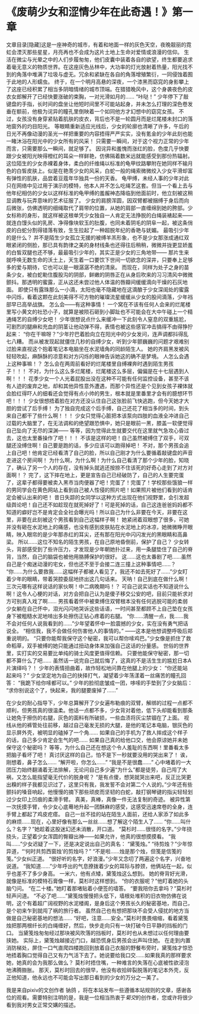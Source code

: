 # 《废萌少女和涩情少年在此奇遇！》第一章

文章目录[隐藏]这是一座神奇的城市，有着和地面一样的灰色天空，夜晚靓丽的霓虹会湮灭那些星星，月亮再也不会成为这片土地上生命对爱情或浪漫的信仰。
生活在微尘与光晕之中的人们步履匆匆，他们皮囊中装着各自的欲望，终生都要追求着毫无意义的物质世界。在这座灰色丛林中，大功率的灯光放射着热量，阳光找不到的角落中堆满了垃圾与虚无。冗余和紧缺在各自的角落增殖繁衍，一同侵蚀着囿于此地的人形蠕虫。
终于，在一个明月高悬的深夜，一个漆黑而窈窕的身影攀上了这座已经积累了相当多阴暗情绪的城市顶端。在猎猎晚风中，这个身袭夜色的皮衣女郎解开了已经快要涨破的束胸，一对光滑如月的……
“咔哒！”
少年停下了敲键盘的手指，长时间的盘坐让他短时间里不可能站起身，并未怎么打理的深色卷发垂在额前，他极为诧异的瞳孔里倒映着一个如同他方才幻想中的窈窕女孩。
不过，女孩没有身穿紧贴着肌肤的皮衣，背后也不是一轮圆月而是烂尾楼未封口的落地窗外的灼目阳光。
等眼睛重新适应光线后，少女的轮廓也清晰了许多，午后的日光不再像动漫的圣光一样把重要的内容捂得严严实实，没有氪金的少年此刻也能一睹沐浴在阳光中的少女所有的风采！
只需要一瞬间，对于这个视力正常的少年而言，只需要那么一瞬间，就足够了。
因诧异和羞愧而涨红的脸，色度几乎快要跟少女被阳光映得橙红的耳朵一样鲜艳，仿佛隔着数米远就能感受到那份热辐射。
这位陌生的少女赤裸着身体，柔白的纤维绳以标准的龟甲纹路攀附在她同样不输月色的白皙皮肤上。似是在艳羡少女的风采，白蛇一般的绳索微微绞入少女平滑却富有弹性的肌肤，品尝着豆蔻年华独具一份的天香。
龟甲缚，未经人事的少年对此只在网络中见过用于演示的模特，他本人并不怎么吃绳艺这套。但当一个看上去与他年纪相仿的少女以这样标准的龟甲缚的羞赧神态降临到他面前时，他立刻被这稍显调教与玩弄意味的艺术征服了。
少女的肩膀浑圆，因双臂都被捆缚于身后而向后微张，仿佛透明的细绳取代了肩带的位置，从她的肩部一直缠绵到她的胯部。少女标称的身形，就这样被这根单凭少女独自一人肯定无法挣脱的白绳装裱起来——
就连白馒头似的乳房、净得像块软玉的肚腹，也同未着阴毛的阴阜一起，被这条俏皮的白蛇分割得错落有致，生生拉起了一种超脱年纪的香艳与妩媚。
最吸引少年的是什么？
并不是陌生少女孤立无援的被缚羊羔形象，也不是少女那涨成通红双眼紧闭的侧脸，那已具有韵律之美的身材线条也还得往后稍稍，微微并拢更显娇羞的白皙双腿也还不够，最最吸引少年的，其实正是少女的三角地带——
那片生来就呼唤无数生命的沃土上，天生着一口要饮下世间一切欲念的深井，只要奉上足够多的爱与期待，它也可以是一眼潺潺不绝的清泉。
而现在，同样为处子之身的苗条少女，被白蛇勒住腹股沟的阴部，鲜嫩的阴唇正在从身后吹来的习习清风中微微颤抖。那透明的蜜露，正从这还未尝过他人体温的唇瓣间缓缓滴向干燥的石灰地面。
即使只有露珠那么一小滴，太阳也毫不隐藏地在这滴酿于少女深闺处的蜜露中闪烁，看着这颗在此刻美得不可方物的璀璨流星缓缓从少女的股间滴落，少年裆部早已高举战旗。
怎么会——有这种事情！
一个窝在不该有任何人会来的烂尾楼里写小黄文的社恐小子，就算是被陨石砸到小脚趾也不可能会在大中午碰上一个精通绳艺的自缚少女吧！
少年很想说点什么来缓冲一下此刻令人窒息的双重尴尬，可剧烈的腿麻和充血的阴茎让他动弹不得，表情也被这些感官冲击搞得不由得狰狞起来：
“你在干嘛呀？”少年拧巴着脸向立在阳光中的少女发问，连声调都抖得乱七八糟。
而从被发现起就僵住几秒的自缚少女，听到少年颤巍巍的问题才艰难别过脸来直视这个抱着笔记本电脑坐在水泥墙角的同龄陌生人。
她的齐肩黑发被风轻轻吹起，麻酥酥的凉意和对方闪烁的眼神告诉她这的确不是梦境。
人怎么会遇上这种事嘛！？
怎么会在两周前看好的烂尾楼里自缚裸奔时遇到陌生男孩子！！！
不对，为什么这么多烂尾楼，烂尾楼这么多层，偏偏是在十七层遇到人啊！！！
花季少女一个人光着屁股出没在这种不可能有任何监控设备，甚至不该有人迹的废弃之地，却和其他异性意外遭遇，而那个异性还是个见到女孩子裸体就会脸红得吓人的细看还会觉得有点小帅的男生，根本就是里番里才会有的臆想环节吧！！！
少女很想捂着脸在对方还没认住自己这张脸前飞快逃跑，但今天她才大胆的尝试了后手缚！
为了独自完成这个后手缚，自己还花了相当多的时间，到头来自己都干了些什么啊！！！
少女只觉得心脏把本该泵向四肢的血液全冲进自己过载的大脑里了，在无法调和的绝望跟恐惧中，她只是眼前一黑，膝盖一软便觉得自己坠向了无尽的深渊——
等等，因为觉得此生就要交代在这里就气急攻心昏过去，这也太里番操作了吧！！！
不该是这样的吧！自己虽然被缚住了双手，可双腿还没缚住啊！自己要是跑的话，多少应该可以跑得掉吧！
不对，那个男孩会追上自己吧！他肯定已经看清了自己的脸，所以自己刚才为什么要循着敲键盘的声音走进这个房间啊！
为什么啊，为什么啊！为什么自己看清了那个少年的脸，知晓了，确认了另一个人的存在，没有掉头就逃还按捺不住该死的好奇心走到了对方对面啊！？
完了，这下摔在地上，更是宣告自己已经破防了，自己的人生要完蛋了，这辈子都得要被卖入黑市当肉便器了吧！完蛋了！完蛋了！学校那些饿狼一样的男同学会在黄色网站上看到自己被人性侵的照片吧！如果照片被他们看到的话肯定会被认出来的吧！
昔日失踪的女同学以这种方式出现在他们视野里，会引发超级舆论吧！自己还不如趁现在就死掉好了！可是死掉的话，自己这连爸爸妈妈都不知道的癖好岂不是肯定会全社会曝光吗！所以自己为什么非要在今天，非要在这里，非要在此刻被这个男孩看到自己这幅样子啊！
她紧闭着双眼想了很多，可她并没有砸在水泥地上的痛感，也没有感到皮肤贴在水泥地上的冰凉，她微微睁开眼睛，映入眼帘的是少年那赤红的耳尖，还有那在阳光中闪闪发光的黑眼睛和高鼻梁。
所以……这位不知名的陌生男孩，在自己原地昏倒前，保护了自己？
少女转头，背部感受到了些许压力，才发现是少年朝她扑过来，用一条腿垫住了自己的脊背，当然，自己的脑袋也被他用胳膊保护的很好。
这……这也太番剧了吧……虽然自己是个痴迷动漫的宅女，但也还不至于会接二连三撞上这种事情吧……？
“你……为什么要救我……这幅样子都被人看见了，我还不如去死好了……”少女盯着少年的眼睛，带着哭腔委屈地挤出这几句话来。
天呐！自己到底在做什么啊！三次元哪有这样说话的家伙啊！中二病晚期吗！？
可自己说实话也不知道说什么啊！这令人心梗的对话，对方会把自己认为是傻子移交公安的吧，目前只能祈求对方可别真入戏了啊……
男孩看着怀中被束缚住双臂根本没有任何逃脱可能的柔弱少女躺在自己怀中，泪光闪闪地哭诉这些话语，一时间甚至都顾不上自己垫在女孩身下被粗糙水泥地啃出多处擦伤正钻心疼着的右腿。
“你……清醒一点，我……我不会对任何人说我看到的……”少年望着怀中一脸震撼的少女，实在没有勇气把话说全。
“相信我，我不会做任何伤害他人的事情的。”
——这本是他想调整呼吸后郑重说明的。
“只要你能帮我保守这个秘密，我可以帮你嗦鸡巴。”少女像是抓住了救命稻草，双手被缚的她只能通过扭动身体来加强自己这话的分量感。
世俗的世界里，实打实的交易要比单纯的骑士风度更值得信赖。
只要他能保守秘密，那一切都不算什么了吧……
虽然话一说完自己就后悔了，这真的不是活生生的尴尬日本A片演绎吗？！
少年的表情扭曲着，故作轻松地问靠在他腿上的少女：
“你还能站起来吗？”
少女坚定地为自己的抉择打气，凝望着少年荡漾着一丝痛苦的瞳孔回答：
“我跪下给你嗦都可以。”
少年的脸彻底皱成一团，哆嗦的手垫到了少女脑后：
“求你别说这个了，快起来，我的腿要废掉了……”

在少女的耐心指导下，少年总算解开了少女遍布勒痕的双臂，解绑的过程一点都不顺利，但男孩真的很温柔。他话一点都不多，少女背对着他，低下头却能看到那条让她免于擦伤的右腿，灰色的面料有所破损，一些血渍将灰尘禁锢在了上面。
视线从他的裤管处往前移，越过自己毫发无损的大腿，是他的笔记本电脑，银灰色的显示屏外壳，被明显的磕掉了一个角……
如果自己的手机为了救人摔成这个样子的话，自己多少肯定会生气的吧……
如果自己真的给他口交，他会原谅她并未她保守这个秘密吗？
等等，为什么自己还在想这个令人羞耻的东西啊！里番看太多把脑子看坏了吧！
真讨厌这样的自己，怕不是下一秒就要没用的哭出来了！
诶，刚想着，鼻子怎么……
“解开啦，你怎么……”
“我是不是很蠢……”
心中堵着的一大团压力始终翻涌着无法排解，无论问自己多少遍“为什么”都是徒劳，自己闯了大祸，又怎么能指望毫无代价的脱身呢？
“是有点傻，想哭就哭出来吧，反正比哭更出糗的样子我都见识过了，这里只有我，我发誓不会对第二个人说的。”少年还有些颤抖的嗓音响起，他慢慢的摘下那些顽皮而坚韧的白蛇，敲打钢琴键的指尖轻轻划过少女印上凹痕的柔滑手臂。
真美，真棒，真像一件无法复制的奇迹。
被异性第一次抚摸手臂，令少女心底蓦地升起一团酥麻的感受，这感受迅速席卷的全身，连手臂上都起了鸡皮疙瘩。
自己一丝不挂的站在陌生人面前，还给人家添了如此多的麻烦……现在，心里好像有那么一丝丝……想了解这个陌生人了……
“你……叫什么？名字？”她趁着这股迷幻还未消散，开口道。
“莫杉时……很怪的名字。”少年挠挠头，正望着少女浑圆的臀瓣出神——如果允许，他真的很想摸摸看。
“我叫……”少女迟疑了一下，还是决定说出自己的真名：
“黛笺烛。”
“待剪烛？”少年惊异道，“‘何时共剪西窗烛’的剪烛吗？”
“不是啦……烛是那个烛，但笺是信笺的笺。”少女纠正道。
“很好听的名字，好浪漫。”少年又念叨了两遍这个名字，兴奋地说道。
“我知道……”少年呼出的气息撩拨着少女的耳际与脖颈，他俩站在一起，似乎也差不了多少身高。
一米六，他有点矮，黛笺烛这么想到。
她的脊背好光滑，就像是标准的模特石膏像一样，莫杉时这样想到。
“你的衣服呢？”他盯着她的头脑勺问。
“在二十楼。”她盯着那堵贴着小便签的墙答。
“要我陪你去拿吗？”莫杉时轻声问道。
“不必了吧……”黛笺烛慢慢把头低下，墙根处堆积的旧衣物仿佛在说明，这个有着超广阔视野的水泥楼阁，是身后这个男孩长久的秘密基地，而自己，是个初来乍到就闯了祸的旅行者。
虽然自己也有想把那块不会受人侵扰的地方当做是自己秘密基地的想法……
“好吧，注意……安全。”莫杉时畏畏缩缩，看着黛笺烛把那两根纤长的白绳缠好，然后，快步走向只有一块打破今日平静的挡板的门口。
当黛笺烛匆匆经过那块被风吹落的挡板时，莫杉时也从未想过以任何理由要挟她。
实际上，黛笺烛越接近门口，越恐慌身后男孩会出声叫住她。
在走到内置消防梯处，屏住一口气直爬四楼跑回到放着自己衣服的野餐布旁时，黛笺烛才惊恐地捂着胸口觉得自己又有力气活下去了。她说要给我口交……如果我真的那样要求她，她真的会为我那么做么？
莫杉时捂住嘴，一种难言的失落在心底被性欲浸泡地沸腾臌胀。
那天，莫杉时回去的很早，他没有收拾碎裂脱落的笔记本外壳，反正他知道，他永远也不可能会写出那日看到的少女的万分之一美了。

我是来自pixiv的文创作者 钠鸽 ，将在本站发布一些遵循本站规则的文章，感谢各位的观看。需要特别注明的是，我是一位相当热衷于*菊交*的创作者，您或许将很少看到我对男女正常交媾的描述。

